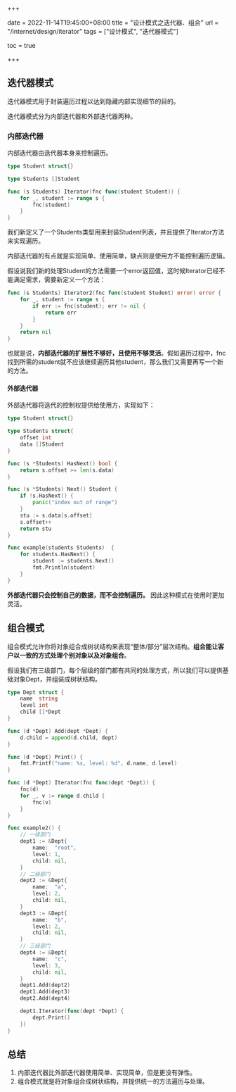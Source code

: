 +++

date = 2022-11-14T19:45:00+08:00
title = "设计模式之迭代器、组合"
url = "/internet/design/iterator"
tags = ["设计模式", "迭代器模式"]

toc = true

+++

## 迭代器模式

迭代器模式用于封装遍历过程以达到隐藏内部实现细节的目的。

迭代器模式分为内部迭代器和外部迭代器两种。

### 内部迭代器

内部迭代器由迭代器本身来控制遍历。

```go
type Student struct{}

type Students []Student

func (s Students) Iterator(fnc func(student Student)) {
	for _, student := range s {
		fnc(student)
	}
}
```

我们新定义了一个Students类型用来封装Student列表，并且提供了Iterator方法来实现遍历。

内部迭代器的有点就是实现简单、使用简单，缺点则是使用方不能控制遍历逻辑。

假设说我们新的处理Student的方法需要一个error返回值，这时候Iterator已经不能满足需求，需要新定义一个方法：

```go
func (s Students) Iterator2(fnc func(student Student) error) error {
	for _, student := range s {
		if err := fnc(student); err != nil {
			return err
		}
	}
	return nil
}
```

也就是说，**内部迭代器的扩展性不够好，且使用不够灵活**。假如遍历过程中，fnc找到所需的student就不应该继续遍历其他student，那么我们又需要再写一个新的方法。

#### 外部迭代器

外部迭代器将迭代的控制权提供给使用方，实现如下：

```go
type Student struct{}

type Students struct{
	offset int
	data []Student
}

func (s *Students) HasNext() bool {
	return s.offset >= len(s.data)
}

func (s *Students) Next() Student {
	if !s.HasNext() {
		panic("index out of range")
	}
	stu := s.data[s.offset]
	s.offset++
	return stu
}

func example(students Students)  {
	for students.HasNext() {
		student := students.Next()
		fmt.Println(student)
	}
}
```

**外部迭代器只会控制自己的数据，而不会控制遍历。** 因此这种模式在使用时更加灵活。

## 组合模式

组合模式允许你将对象组合成树状结构来表现“整体/部分”层次结构。**组合能让客户以一致的方式处理个别对象以及对象组合**。

假设我们有三级部门，每个层级的部门都有共同的处理方式，所以我们可以提供基础对象Dept，并组装成树状结构。

```go
type Dept struct {
	name  string
	level int
	child []*Dept
}

func (d *Dept) Add(dept *Dept) {
	d.child = append(d.child, dept)
}

func (d *Dept) Print() {
	fmt.Printf("name: %s, level: %d", d.name, d.level)
}

func (d *Dept) Iterator(fnc func(dept *Dept)) {
	fnc(d)
	for _, v := range d.child {
		fnc(v)
	}
}

func example2() {
	// 一级部门
	dept1 := &Dept{
		name:  "root",
		level: 1,
		child: nil,
	}
	// 二级部门
	dept2 := &Dept{
		name:  "a",
		level: 2,
		child: nil,
	}
	dept3 := &Dept{
		name:  "b",
		level: 2,
		child: nil,
	}
	// 三级部门
	dept4 := &Dept{
		name:  "c",
		level: 3,
		child: nil,
	}
	dept1.Add(dept2)
	dept1.Add(dept3)
	dept2.Add(dept4)

	dept1.Iterator(func(dept *Dept) {
		dept.Print()
	})
}
```

## 总结

1. 内部迭代器比外部迭代器使用简单、实现简单，但是更没有弹性。
2. 组合模式就是将对象组合成树状结构，并提供统一的方法遍历与处理。
